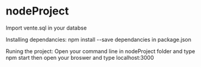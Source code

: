 # nodeProject
Import vente.sql in your databse

Installing dependancies:
  npm install --save dependancies in package.json
  
Runing the project:
  Open your command line in nodeProject folder and type npm start then open your broswer and type localhost:3000
